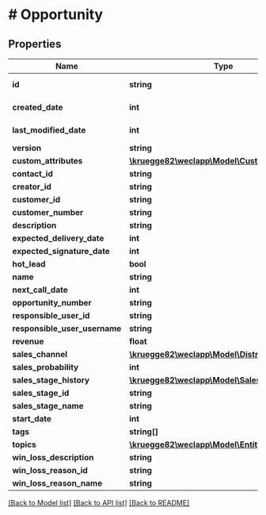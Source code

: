 # # Opportunity

## Properties

Name | Type | Description | Notes
------------ | ------------- | ------------- | -------------
**id** | **string** |  | [optional] [readonly]
**created_date** | **int** |  | [optional] [readonly]
**last_modified_date** | **int** |  | [optional] [readonly]
**version** | **string** |  | [optional]
**custom_attributes** | [**\kruegge82\weclapp\Model\CustomAttribute[]**](CustomAttribute.md) |  | [optional]
**contact_id** | **string** |  | [optional]
**creator_id** | **string** |  | [optional]
**customer_id** | **string** |  | [optional]
**customer_number** | **string** |  | [optional]
**description** | **string** |  | [optional]
**expected_delivery_date** | **int** |  | [optional]
**expected_signature_date** | **int** |  | [optional]
**hot_lead** | **bool** |  | [optional]
**name** | **string** |  | [optional]
**next_call_date** | **int** |  | [optional]
**opportunity_number** | **string** |  | [optional]
**responsible_user_id** | **string** |  | [optional]
**responsible_user_username** | **string** |  | [optional]
**revenue** | **float** |  | [optional]
**sales_channel** | [**\kruegge82\weclapp\Model\DistributionChannel**](DistributionChannel.md) |  | [optional]
**sales_probability** | **int** |  | [optional]
**sales_stage_history** | [**\kruegge82\weclapp\Model\SalesStageHistory[]**](SalesStageHistory.md) |  | [optional]
**sales_stage_id** | **string** |  | [optional]
**sales_stage_name** | **string** |  | [optional]
**start_date** | **int** |  | [optional]
**tags** | **string[]** |  | [optional]
**topics** | [**\kruegge82\weclapp\Model\Entity[]**](Entity.md) |  | [optional]
**win_loss_description** | **string** |  | [optional]
**win_loss_reason_id** | **string** |  | [optional]
**win_loss_reason_name** | **string** |  | [optional]

[[Back to Model list]](../../README.md#models) [[Back to API list]](../../README.md#endpoints) [[Back to README]](../../README.md)
